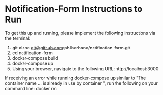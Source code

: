 # Notification-Form Instructions to Run
To get this up and running, please implement the following instructions via the terminal:

1. git clone git@github.com:philberhane/notification-form.git
2. cd notification-form
3. docker-compose build
4. docker-compose up
5. Using your browser, navigate to the following URL: http://localhost:3000

If receiving an error while running docker-compose up similar to "The container name ... is already in use by container <container>", run the following on your command line: docker rm <container>
